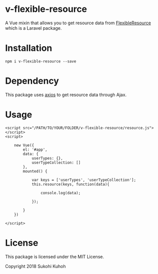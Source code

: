 # v-flexible-resource
A Vue mixin that allows you to get resource data from [FlexibleResource](https://github.com/SUKOHI/FlexibleResource) which is a Laravel package.

# Installation

    npm i v-flexible-resource --save

# Dependency

This package uses [axios](https://github.com/axios/axios) to get resource data through Ajax.

# Usage

    <script src="/PATH/TO/YOUR/FOLDER/v-flexible-resource/resource.js"></script>
    <script>
    
        new Vue({
            el: '#app',
            data: {
                userTypes: {},
                userTypeCollection: []
            },
            mounted() {
    
                var keys = ['userTypes', 'userTypeCollection'];
                this.resource(keys, function(data){
    
                    console.log(data);
    
                });
    
            }
        })
    
    </script>
    
# License

This package is licensed under the MIT License.

Copyright 2018 Sukohi Kuhoh